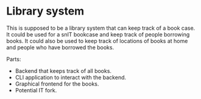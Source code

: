 # Library system
This is supposed to be a library system that can keep track of a book case.
It could be used for a snIT bookcase and keep track of people borrowing books.
It could also be used to keep track of locations of books at home and people who have borrowed the books.

Parts:

* Backend that keeps track of all books.
* CLI application to interact with the backend.
* Graphical frontend for the books.
* Potential IT fork.

